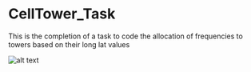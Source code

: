 # CellTower_Task
This is the completion of a task to code the allocation of frequencies to towers based on their long lat values

![alt text]([image_url](https://github.com/PSage01/CellTower_Task/blob/Development/Graph.png)https://github.com/PSage01/CellTower_Task/blob/Development/Graph.png)
